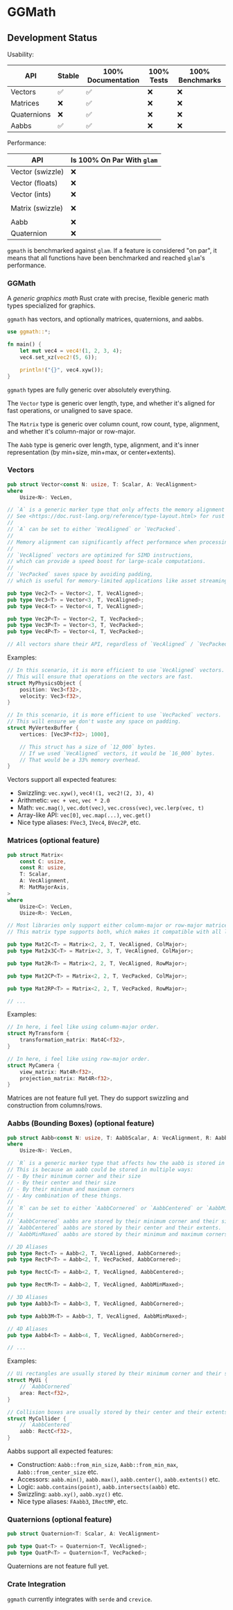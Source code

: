 # GGMath

## Development Status

Usability:

| API         | Stable | 100% Documentation | 100% Tests | 100% Benchmarks |
|-------------|--------|--------------------|------------|-----------------|
| Vectors     | ✅    | ✅                 | ❌        | ❌              |
| Matrices    | ❌    | ✅                 | ❌        | ❌              |
| Quaternions | ❌    | ✅                 | ❌        | ❌              |
| Aabbs       | ✅    | ✅                 | ❌        | ❌              |

Performance:

| API              | Is 100% On Par With `glam` |
|------------------|----------------------------|
| Vector (swizzle) | ❌                        |
| Vector (floats)  | ❌                        |
| Vector (ints)    | ❌                        |
|                  |                            |
| Matrix (swizzle) | ❌                        |
|                  |                            |
| Aabb             | ❌                        |
| Quaternion       | ❌                        |

`ggmath` is benchmarked against `glam`.
If a feature is considered "on par",
it means that all functions have been benchmarked and reached `glam`'s performance.

### GGMath

A *generic graphics math* Rust crate with precise, flexible generic math types specialized for graphics.

`ggmath` has vectors, and optionally matrices, quaternions, and aabbs.

```rust
use ggmath::*;

fn main() {
    let mut vec4 = vec4!(1, 2, 3, 4);
    vec4.set_xz(vec2!(5, 6));

    println!("{}", vec4.xyw());
}
```

`ggmath` types are fully generic over absolutely everything.

The `Vector` type is generic over length, type,
and whether it's aligned for fast operations, or unaligned to save space.

The `Matrix` type is generic over column count, row count, type, alignment,
and whether it's column-major or row-major.

The `Aabb` type is generic over length, type, alignment,
and it's inner representation (by min+size, min+max, or center+extents).

### Vectors

```rust
pub struct Vector<const N: usize, T: Scalar, A: VecAlignment>
where
    Usize<N>: VecLen,

// `A` is a generic marker type that only affects the memory alignment of the vector.
// See <https://doc.rust-lang.org/reference/type-layout.html> for rust's type layout.
//
// `A` can be set to either `VecAligned` or `VecPacked`.
//
// Memory alignment can significantly affect performance when processing large datasets.
//
// `VecAligned` vectors are optimized for SIMD instructions,
// which can provide a speed boost for large-scale computations.
//
// `VecPacked` saves space by avoiding padding,
// which is useful for memory-limited applications like asset streaming or network data transmission.

pub type Vec2<T> = Vector<2, T, VecAligned>;
pub type Vec3<T> = Vector<3, T, VecAligned>;
pub type Vec4<T> = Vector<4, T, VecAligned>;

pub type Vec2P<T> = Vector<2, T, VecPacked>;
pub type Vec3P<T> = Vector<3, T, VecPacked>;
pub type Vec4P<T> = Vector<4, T, VecPacked>;

// All vectors share their API, regardless of `VecAligned` / `VecPacked`.
```

Examples:

```rust
// In this scenario, it is more efficient to use `VecAligned` vectors.
// This will ensure that operations on the vectors are fast.
struct MyPhysicsObject {
    position: Vec3<f32>,
    velocity: Vec3<f32>,
}

// In this scenario, it is more efficient to use `VecPacked` vectors.
// This will ensure we don't waste any space on padding.
struct MyVertexBuffer {
    vertices: [Vec3P<f32>; 1000],

    // This struct has a size of `12_000` bytes.
    // If we used `VecAligned` vectors, it would be `16_000` bytes.
    // That would be a 33% memory overhead.
}
```

Vectors support all expected features:
- Swizzling: `vec.xyw()`, `vec4!(1, vec2!(2, 3), 4)`
- Arithmetic: `vec + vec`, `vec * 2.0`
- Math: `vec.mag()`, `vec.dot(vec)`, `vec.cross(vec)`, `vec.lerp(vec, t)`
- Array-like API: `vec[0]`, `vec.map(...)`, `vec.get()`
- Nice type aliases: `FVec3`, `IVec4`, `BVec2P`, etc.

### Matrices (optional feature)

```rust
pub struct Matrix<
    const C: usize,
    const R: usize,
    T: Scalar,
    A: VecAlignment,
    M: MatMajorAxis,
>
where
    Usize<C>: VecLen,
    Usize<R>: VecLen,

// Most libraries only support either column-major or row-major matrices.
// This matrix type supports both, which makes it compatible with all libraries.

pub type Mat2C<T> = Matrix<2, 2, T, VecAligned, ColMajor>;
pub type Mat2x3C<T> = Matrix<2, 3, T, VecAligned, ColMajor>;

pub type Mat2R<T> = Matrix<2, 2, T, VecAligned, RowMajor>;

pub type Mat2CP<T> = Matrix<2, 2, T, VecPacked, ColMajor>;

pub type Mat2RP<T> = Matrix<2, 2, T, VecPacked, RowMajor>;

// ...
```

Examples:

```rust
// In here, i feel like using column-major order.
struct MyTransform {
    transformation_matrix: Mat4C<f32>,
}

// In here, i feel like using row-major order.
struct MyCamera {
    view_matrix: Mat4R<f32>,
    projection_matrix: Mat4R<f32>,
}
```

Matrices are not feature full yet.
They do support swizzling and construction from columns/rows.

### Aabbs (Bounding Boxes) (optional feature)

```rust
pub struct Aabb<const N: usize, T: AabbScalar, A: VecAlignment, R: AabbRepr>
where
    Usize<N>: VecLen,

// `R` is a generic marker type that affects how the aabb is stored in memory.
// This is because an aabb could be stored in multiple ways:
// - By their minimum corner and their size
// - By their center and their size
// - By their minimum and maximum corners
// - Any combination of these things.
//
// `R` can be set to either `AabbCornered` or `AabbCentered` or `AabbMinMaxed`.
//
// `AabbCornered` aabbs are stored by their minimum corner and their size.
// `AabbCentered` aabbs are stored by their center and their extents.
// `AabbMinMaxed` aabbs are stored by their minimum and maximum corners.

// 2D Aliases
pub type Rect<T> = Aabb<2, T, VecAligned, AabbCornered>;
pub type RectP<T> = Aabb<2, T, VecPacked, AabbCornered>;

pub type RectC<T> = Aabb<2, T, VecAligned, AabbCentered>;

pub type RectM<T> = Aabb<2, T, VecAligned, AabbMinMaxed>;

// 3D Aliases
pub type Aabb3<T> = Aabb<3, T, VecAligned, AabbCornered>;

pub type Aabb3M<T> = Aabb<3, T, VecAligned, AabbMinMaxed>;

// 4D Aliases
pub type Aabb4<T> = Aabb<4, T, VecAligned, AabbCornered>;

// ...
```

Examples:

```rust
// Ui rectangles are usually stored by their minimum corner and their size.
struct MyUi {
    // `AabbCornered`
    area: Rect<f32>,
}

// Collision boxes are usually stored by their center and their extents.
struct MyCollider {
    // `AabbCentered`
    aabb: RectC<f32>,
}
```

Aabbs support all expected features:
- Construction: `Aabb::from_min_size`, `Aabb::from_min_max`, `Aabb::from_center_size` etc.
- Accessors: `aabb.min()`, `aabb.max()`, `aabb.center()`, `aabb.extents()` etc.
- Logic: `aabb.contains(point)`, `aabb.intersects(aabb)` etc.
- Swizzling: `aabb.xy()`, `aabb.xyz()` etc.
- Nice type aliases: `FAabb3`, `IRectMP`, etc.

### Quaternions (optional feature)

```rust
pub struct Quaternion<T: Scalar, A: VecAlignment>

pub type Quat<T> = Quaternion<T, VecAligned>;
pub type QuatP<T> = Quaternion<T, VecPacked>;
```

Quaternions are not feature full yet.

### Crate Integration

`ggmath` currently integrates with `serde` and `crevice`.
